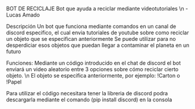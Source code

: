 BOT DE RECICLAJE
Bot que ayuda a reciclar mediante videotutoriales \n
-Lucas Amado

Descripción
Un bot que funciona mediante comandos en un canal de discord especifico, el cual envia tutoriales de youtube sobre como reciclar un objeto que se especifican anteriormente
Se puede utilizar para no desperdiciar esos objetos que puedan llegar a contaminar el planeta en un futuro

Funciones:
Mediante un código introducido en el chat de discord el bot enviará un video aleatorio entre 3 opciones sobre cómo reciclar cierto objeto. \n
El objeto se especifica anteriormente, por ejemplo: !Carton  o  !Papel



Para utilizar el código necesitara tener la libreria de discord
podra descargarla mediante el comando (pip install discord) en la consola
